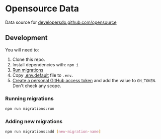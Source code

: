 # Opensource Data

Data source for [developersdo.github.com/opensource](https://developersdo.github.com/opensource)

## Development

You will need to:

1.  Clone this repo.
2.  Install dependencies with: `npm i`
3.  [Run migrations](#running-migrations)
4.  Copy [.env.default](.env.default) file to `.env`.
5.  [Create a personal GitHub access token](https://help.github.com/articles/creating-an-access-token-for-command-line-use/) and add the value to `GH_TOKEN`. Don't check any scope.

### Running migrations

```sh
npm run migrations:run
```

### Adding new migrations

```sh
npm run migrations:add [new-migration-name]
```
